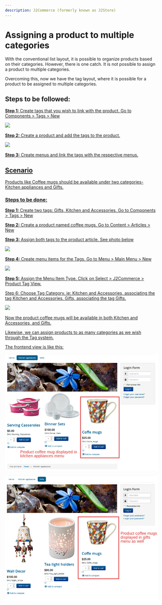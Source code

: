 ```yaml
---
description: J2Commerce (formerly known as J2Store)
---
```


# Assigning a product to multiple categories

With the conventional list layout, it is possible to organize products based on their categories. However, there is one catch. It is not possible to assign a product to multiple categories.

Overcoming this, now we have the tag layout, where it is possible for a product to be assigned to multiple categories.

## Steps to be followed: <a href="#steps-to-be-followed" id="steps-to-be-followed" />

**Step 1:** Create tags that you wish to link with the product. Go to Components > Tags > New

![](/img/tags-new.webp)

**Step 2:** Create a product and add the tags to the product.

![](/img/tags-assignment.webp)

**Step 3:** Create menus and link the tags with the respective menus.

## Scenario <a href="#scenario" id="scenario" />

Products like Coffee mugs should be available under two categories- Kitchen appliances and Gifts.

### Steps to be done: <a href="#steps-to-be-done" id="steps-to-be-done" />

**Step 1:** Create two tags: Gifts, Kitchen and Accessories. Go to Components > Tags > New

**Step 2:** Create a product named coffee mugs. Go to Content > Articles > New

**Step 3:** Assign both tags to the product article. See photo below

![](/img/tags-coffee.webp)

**Step 4:** Create menu items for the Tags. Go to Menu > Main Menu > New

![](/img/tags-menu.webp)

**Step 5:** Assign the Menu Item Type. Click on Select > J2Commerce > Product Tag View. &#x20;

Step 6: Choose Tag Category. ie: Kitchen and Accessories, associating the tag Kitchen and Accessories, Gifts, associating the tag Gifts.&#x20;

![](/img/tag-gifts-menu.webp)

Now the product coffee mugs will be available in both Kitchen and Accessories, and Gifts.

Likewise, we can assign products to as many categories as we wish through the Tag system.

The frontend view is like this:

![Kitchen frontend view](https://raw.githubusercontent.com/j2store/doc-images/master/catalog/adding-product-to-many-cat/add-pro-to-mul-cat-add-tags-kitchen-frontend.png)

![Gifts frontend view](https://raw.githubusercontent.com/j2store/doc-images/master/catalog/adding-product-to-many-cat/add-pro-to-mul-cat-add-tags-gifts-frontend.png)
